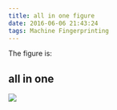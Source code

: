 ```yaml
---
title: all in one figure
date: 2016-06-06 21:43:24
tags: Machine Fingerprinting
---
```

The figure is:
<!--more-->
## all in one ##
![](/image/machine_fingerprinting/all_in_one.png)

